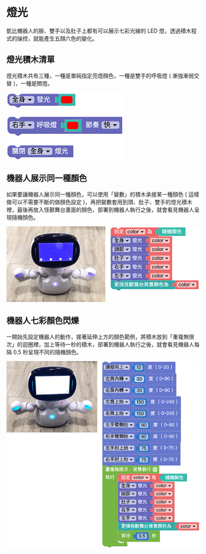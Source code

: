 # 燈光

凱比機器人的臉、雙手以及肚子上都有可以展示七彩光線的 LED 燈，透過積木程式的操控，就能產生五顏六色的變化。

## 燈光積木清單

燈光積木共有三種，一種是單純指定亮燈顏色，一種是雙手的呼吸燈 ( 漸強漸弱交替 )，一種是關燈。

![凱比物聯網教室 - 燈光](../../../../media/zh-tw/kebbi/robot/light-01.jpg)

## 機器人展示同一種顏色

如果要讓機器人展示同一種顏色，可以使用「變數」的積木承接某一種顏色 ( 這樣做可以不需要不斷的做顏色設定 )，再把變數套用到頭、肚子、雙手的燈光積木裡，最後再放入怪獸舞台畫面的顏色，部署到機器人執行之後，就會看見機器人呈現隨機顏色。

![凱比物聯網教室 - 燈光](../../../../media/zh-tw/kebbi/robot/light-02.jpg)

## 機器人七彩顏色閃爍

一開始先設定機器人的動作，接著延伸上方的顏色範例，將積木放到「重複無限次」的迴圈裡，加上等待一秒的積木，部署到機器人執行之後，就會看見機器人每隔 0.5 秒呈現不同的隨機顏色。

![凱比物聯網教室 - 燈光](../../../../media/zh-tw/kebbi/robot/light-03.gif)


